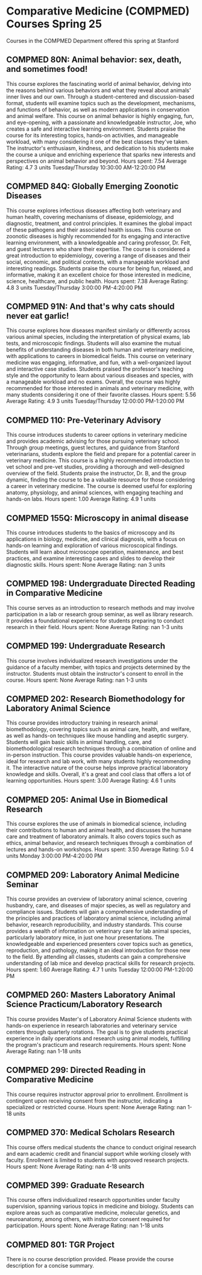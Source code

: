 # Comparative Medicine (COMPMED) Courses Spring 25 
Courses in the COMPMED Department offered this spring at Stanford
 ## COMPMED 80N: Animal behavior: sex, death, and sometimes food!
This course explores the fascinating world of animal behavior, delving into the reasons behind various behaviors and what they reveal about animals' inner lives and our own. Through a student-centered and discussion-based format, students will examine topics such as the development, mechanisms, and functions of behavior, as well as modern applications in conservation and animal welfare.
This course on animal behavior is highly engaging, fun, and eye-opening, with a passionate and knowledgeable instructor, Joe, who creates a safe and interactive learning environment. Students praise the course for its interesting topics, hands-on activities, and manageable workload, with many considering it one of the best classes they've taken. The instructor's enthusiasm, kindness, and dedication to his students make the course a unique and enriching experience that sparks new interests and perspectives on animal behavior and beyond.
Hours spent: 7.54
Average Rating: 4.7
3 units
Tuesday/Thursday 10:30:00 AM-12:20:00 PM
## COMPMED 84Q: Globally Emerging Zoonotic Diseases
This course explores infectious diseases affecting both veterinary and human health, covering mechanisms of disease, epidemiology, and diagnostic, treatment, and control principles. It examines the global impact of these pathogens and their associated health issues.
This course on zoonotic diseases is highly recommended for its engaging and interactive learning environment, with a knowledgeable and caring professor, Dr. Felt, and guest lecturers who share their expertise. The course is considered a great introduction to epidemiology, covering a range of diseases and their social, economic, and political contexts, with a manageable workload and interesting readings. Students praise the course for being fun, relaxed, and informative, making it an excellent choice for those interested in medicine, science, healthcare, and public health.
Hours spent: 7.38
Average Rating: 4.8
3 units
Tuesday/Thursday 3:00:00 PM-4:20:00 PM
## COMPMED 91N: And that's why cats should never eat garlic!
This course explores how diseases manifest similarly or differently across various animal species, including the interpretation of physical exams, lab tests, and microscopic findings. Students will also examine the mutual benefits of understanding diseases in both human and veterinary medicine, with applications to careers in biomedical fields.
This course on veterinary medicine was engaging, informative, and fun, with a well-organized layout and interactive case studies. Students praised the professor's teaching style and the opportunity to learn about various diseases and species, with a manageable workload and no exams. Overall, the course was highly recommended for those interested in animals and veterinary medicine, with many students considering it one of their favorite classes.
Hours spent: 5.56
Average Rating: 4.9
3 units
Tuesday/Thursday 12:00:00 PM-1:20:00 PM
## COMPMED 110: Pre-Veterinary Advisory
This course introduces students to career options in veterinary medicine and provides academic advising for those pursuing veterinary school. Through group meetings, guest lectures, and guidance from Stanford veterinarians, students explore the field and prepare for a potential career in veterinary medicine.
This course is a highly recommended introduction to vet school and pre-vet studies, providing a thorough and well-designed overview of the field. Students praise the instructor, Dr. B, and the group dynamic, finding the course to be a valuable resource for those considering a career in veterinary medicine. The course is deemed useful for exploring anatomy, physiology, and animal sciences, with engaging teaching and hands-on labs.
Hours spent: 1.00
Average Rating: 4.9
1 units
## COMPMED 155Q: Microscopy in animal disease
This course introduces students to the basics of microscopy and its applications in biology, medicine, and clinical diagnosis, with a focus on hands-on learning and exploration of various microscopical findings. Students will learn about microscope operation, maintenance, and best practices, and examine interesting cases and slides to develop their diagnostic skills.
Hours spent: None
Average Rating: nan
3 units
## COMPMED 198: Undergraduate Directed Reading in Comparative Medicine
This course serves as an introduction to research methods and may involve participation in a lab or research group seminar, as well as library research. It provides a foundational experience for students preparing to conduct research in their field.
Hours spent: None
Average Rating: nan
1-3 units
## COMPMED 199: Undergraduate Research
This course involves individualized research investigations under the guidance of a faculty member, with topics and projects determined by the instructor. Students must obtain the instructor's consent to enroll in the course.
Hours spent: None
Average Rating: nan
1-3 units
## COMPMED 202: Research Biomethodology for Laboratory Animal Science
This course provides introductory training in research animal biomethodology, covering topics such as animal care, health, and welfare, as well as hands-on techniques like mouse handling and aseptic surgery. Students will gain basic skills in animal handling, care, and biomethodological research techniques through a combination of online and in-person instruction.
This course provides valuable hands-on experience, ideal for research and lab work, with many students highly recommending it. The interactive nature of the course helps improve practical laboratory knowledge and skills. Overall, it's a great and cool class that offers a lot of learning opportunities.
Hours spent: 3.00
Average Rating: 4.6
1 units
## COMPMED 205: Animal Use in Biomedical Research
This course explores the use of animals in biomedical science, including their contributions to human and animal health, and discusses the humane care and treatment of laboratory animals. It also covers topics such as ethics, animal behavior, and research techniques through a combination of lectures and hands-on workshops.
Hours spent: 3.50
Average Rating: 5.0
4 units
Monday 3:00:00 PM-4:20:00 PM
## COMPMED 209: Laboratory Animal Medicine Seminar
This course provides an overview of laboratory animal science, covering husbandry, care, and diseases of major species, as well as regulatory and compliance issues. Students will gain a comprehensive understanding of the principles and practices of laboratory animal science, including animal behavior, research reproducibility, and industry standards.
This course provides a wealth of information on veterinary care for lab animal species, particularly laboratory mice, in just one hour presentations. The knowledgeable and experienced presenters cover topics such as genetics, reproduction, and pathology, making it an ideal introduction for those new to the field. By attending all classes, students can gain a comprehensive understanding of lab mice and develop practical skills for research projects.
Hours spent: 1.60
Average Rating: 4.7
1 units
Tuesday 12:00:00 PM-1:20:00 PM
## COMPMED 260: Masters Laboratory Animal Science Practicum/Laboratory Research
This course provides Master's of Laboratory Animal Science students with hands-on experience in research laboratories and veterinary service centers through quarterly rotations. The goal is to give students practical experience in daily operations and research using animal models, fulfilling the program's practicum and research requirements.
Hours spent: None
Average Rating: nan
1-18 units
## COMPMED 299: Directed Reading in Comparative Medicine
This course requires instructor approval prior to enrollment. Enrollment is contingent upon receiving consent from the instructor, indicating a specialized or restricted course.
Hours spent: None
Average Rating: nan
1-18 units
## COMPMED 370: Medical Scholars Research
This course offers medical students the chance to conduct original research and earn academic credit and financial support while working closely with faculty. Enrollment is limited to students with approved research projects.
Hours spent: None
Average Rating: nan
4-18 units
## COMPMED 399: Graduate Research
This course offers individualized research opportunities under faculty supervision, spanning various topics in medicine and biology. Students can explore areas such as comparative medicine, molecular genetics, and neuroanatomy, among others, with instructor consent required for participation.
Hours spent: None
Average Rating: nan
1-18 units
## COMPMED 801: TGR Project
There is no course description provided. Please provide the course description for a concise summary.